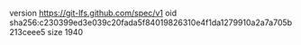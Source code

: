 version https://git-lfs.github.com/spec/v1
oid sha256:c230399ed3e039c20fada5f84019826310e4f1da1279910a2a7a705b213ceee5
size 1940

